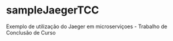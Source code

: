 # sampleJaegerTCC
Exemplo de utilização do Jaeger em microserviçoes - Trabalho de Conclusão de Curso
